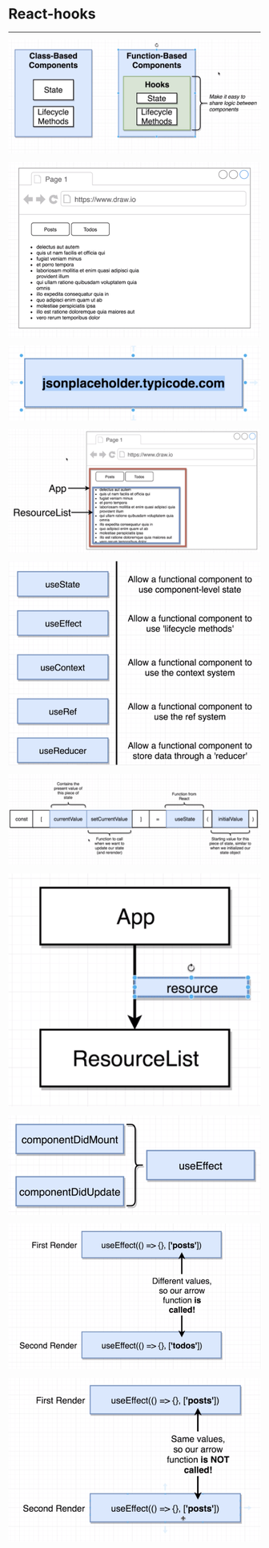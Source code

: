 # React-hooks

-----------

![](images/class_v_func.PNG)

![](images/simple_app_mockup.PNG)

![](images/api_url.PNG)

![](images/simple_app_mockup2.PNG)

![](images/hook_func.PNG)

![](images/useState_func.PNG)

![](images/comp_flow_diagram.PNG)

![](images/useEffect_func.PNG)

![](images/useEffect_logic1.PNG)

![](images/useEffect_logic2.PNG)
